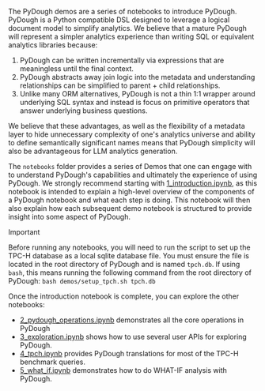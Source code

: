The PyDough demos are a series of notebooks to introduce PyDough. PyDough is a Python compatible
DSL designed to leverage a logical document model to simplify analytics. We believe that a mature PyDough
will represent a simpler analytics experience than writing SQL or equivalent analytics libraries because:
1. PyDough can be written incrementally via expressions that are meaningless until the final context.
2. PyDough abstracts away join logic into the metadata and understanding relationships can be simplified to parent + child relationships.
3. Unlike many ORM alternatives, PyDough is not a thin 1:1 wrapper around underlying SQL syntax and instead is focus on primitive operators that answer underlying business questions.

We believe that these advantages, as well as the flexibility of a metadata layer to hide unnecessary
complexity of one's analytics universe and ability to define semantically significant names means that
PyDough simplicity will also be advantageous for LLM analytics generation.

The `notebooks` folder provides a series of Demos that one can engage with to understand PyDough's
capabilities and ultimately the experience of using PyDough. We strongly recommend starting with
[1_introduction.ipynb](notebooks/1_introduction.ipynb), as this notebook is intended to explain a high-level overview of the components
of a PyDough notebook and what each step is doing. This notebook will then also explain how each
subsequent demo notebook is structured to provide insight into some aspect of PyDough.

> [!IMPORTANT]
> Before running any notebooks, you will need to run the script to set up the TPC-H database as a local sqlite database file. You must ensure the file is located in the root directory of PyDough and is named `tpch.db`. If using `bash`, this means running the following command from the root directory of PyDough: `bash demos/setup_tpch.sh tpch.db`

Once the introduction notebook is complete, you can explore the other notebooks:
- [2_pydough_operations.ipynb](notebooks/2_pydough_operations.ipynb) demonstrates all the core operations in PyDough
- [3_exploration.ipynb](notebooks/3_exploration.ipynb) shows how to use several user APIs for exploring PyDough.
- [4_tpch.ipynb](notebooks/4_tpch.ipynb) provides PyDough translations for most of the TPC-H benchmark queries.
- [5_what_if.ipynb](notebooks/5_what_if.ipynb) demonstrates how to do WHAT-IF analysis with PyDough.

